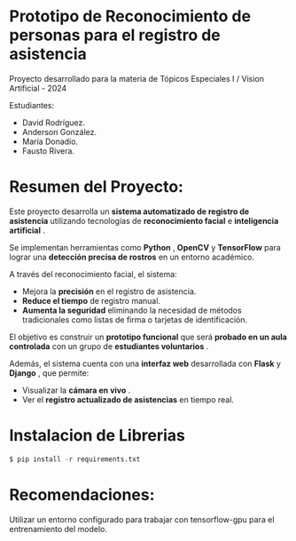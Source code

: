 # Prototipo de Reconocimiento de personas para el registro de asistencia

Proyecto desarrollado para la materia de Tópicos Especiales I / Vision Artificial - 2024

Estudiantes:

* David Rodríguez.
* Anderson González.
* María Donadío.
* Fausto Rivera.

# Resumen del Proyecto:

Este proyecto desarrolla un **sistema automatizado de registro de asistencia** utilizando tecnologías de **reconocimiento facial** e  **inteligencia artificial** .

Se implementan herramientas como  **Python** , **OpenCV** y **TensorFlow** para lograr una **detección precisa de rostros** en un entorno académico.

A través del reconocimiento facial, el sistema:

* Mejora la **precisión** en el registro de asistencia.
* **Reduce el tiempo** de registro manual.
* **Aumenta la seguridad** eliminando la necesidad de métodos tradicionales como listas de firma o tarjetas de identificación.

El objetivo es construir un **prototipo funcional** que será **probado en un aula controlada** con un grupo de  **estudiantes voluntarios** .

Además, el sistema cuenta con una **interfaz web** desarrollada con **Flask** y  **Django** , que permite:

* Visualizar la  **cámara en vivo** .
* Ver el **registro actualizado de asistencias** en tiempo real.

# Instalacion de Librerias

```python
$ pip install -r requirements.txt
```

# Recomendaciones:

Utilizar un entorno configurado para trabajar con tensorflow-gpu para el entrenamiento del modelo.
